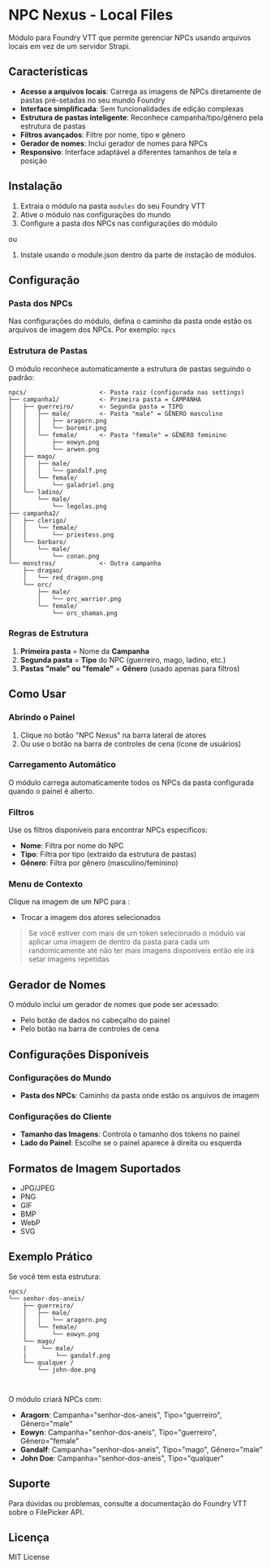 # NPC Nexus - Local Files

Módulo para Foundry VTT que permite gerenciar NPCs usando arquivos locais em vez de um servidor Strapi.

## Características

- **Acesso a arquivos locais**: Carrega as imagens de NPCs diretamente de pastas pré-setadas no seu mundo Foundry
- **Interface simplificada**: Sem funcionalidades de edição complexas
- **Estrutura de pastas inteligente**: Reconhece campanha/tipo/gênero pela estrutura de pastas
- **Filtros avançados**: Filtre por nome, tipo e gênero
- **Gerador de nomes**: Inclui gerador de nomes para NPCs
- **Responsivo**: Interface adaptável a diferentes tamanhos de tela e posição

## Instalação

1. Extraia o módulo na pasta `modules` do seu Foundry VTT
2. Ative o módulo nas configurações do mundo
3. Configure a pasta dos NPCs nas configurações do módulo


ou 

1. Instale usando o module.json dentro da parte de instação de módulos.

## Configuração

### Pasta dos NPCs

Nas configurações do módulo, defina o caminho da pasta onde estão os arquivos de imagem dos NPCs. Por exemplo: `npcs`

### Estrutura de Pastas

O módulo reconhece automaticamente a estrutura de pastas seguindo o padrão:

```
npcs/                    <- Pasta raiz (configurada nas settings)
├── campanha1/           <- Primeira pasta = CAMPANHA
│   ├── guerreiro/       <- Segunda pasta = TIPO
│   │   ├── male/        <- Pasta "male" = GÊNERO masculino
│   │   │   ├── aragorn.png
│   │   │   └── boromir.png
│   │   └── female/      <- Pasta "female" = GÊNERO feminino
│   │       ├── eowyn.png
│   │       └── arwen.png
│   ├── mago/
│   │   ├── male/
│   │   │   └── gandalf.png
│   │   └── female/
│   │       └── galadriel.png
│   └── ladino/
│       └── male/
│           └── legolas.png
├── campanha2/
│   ├── clerigo/
│   │   └── female/
│   │       └── priestess.png
│   └── barbaro/
│       └── male/
│           └── conan.png
└── monstros/            <- Outra campanha
    ├── dragao/
    │   └── red_dragon.png
    └── orc/
        ├── male/
        │   └── orc_warrior.png
        └── female/
            └── orc_shaman.png
```

### Regras de Estrutura

1. **Primeira pasta** = Nome da **Campanha**
2. **Segunda pasta** = **Tipo** do NPC (guerreiro, mago, ladino, etc.)
3. **Pastas "male" ou "female"** = **Gênero** (usado apenas para filtros)



## Como Usar

### Abrindo o Painel

1. Clique no botão "NPC Nexus" na barra lateral de atores
2. Ou use o botão na barra de controles de cena (ícone de usuários)

### Carregamento Automático

O módulo carrega automaticamente todos os NPCs da pasta configurada quando o painel é aberto.


### Filtros

Use os filtros disponíveis para encontrar NPCs específicos:

- **Nome**: Filtra por nome do NPC
- **Tipo**: Filtra por tipo (extraído da estrutura de pastas)
- **Gênero**: Filtra por gênero (masculino/feminino)

### Menu de Contexto

Clique na imagem de um NPC para :
- Trocar a imagem dos atores selecionados

> Se você estiver com mais de um token selecionado o módulo vai aplicar uma imagem  de dentro da pasta para cada um randomicamente até não ter mais imagens disponiveis então ele irá setar imagens repetidas

## Gerador de Nomes

O módulo inclui um gerador de nomes que pode ser acessado:
- Pelo botão de dados no cabeçalho do painel
- Pelo botão na barra de controles de cena

## Configurações Disponíveis

### Configurações do Mundo

- **Pasta dos NPCs**: Caminho da pasta onde estão os arquivos de imagem

### Configurações do Cliente

- **Tamanho das Imagens**: Controla o tamanho dos tokens no painel
- **Lado do Painel**: Escolhe se o painel aparece à direita ou esquerda

## Formatos de Imagem Suportados

- JPG/JPEG
- PNG
- GIF
- BMP
- WebP
- SVG



## Exemplo Prático

Se você tem esta estrutura:
```
npcs/
└── senhor-dos-aneis/
    ├── guerreiro/
    │   ├── male/
    │   │   └── aragorn.png
    │   └── female/
    │       └── eowyn.png
    └── mago/
    |    └── male/
    |        └── gandalf.png
    └── qualquer /
        └── john-doe.png
        
        
```

O módulo criará NPCs com:
- **Aragorn**: Campanha="senhor-dos-aneis", Tipo="guerreiro", Gênero="male"
- **Eowyn**: Campanha="senhor-dos-aneis", Tipo="guerreiro", Gênero="female"  
- **Gandalf**: Campanha="senhor-dos-aneis", Tipo="mago", Gênero="male"
- **John Doe**: Campanha="senhor-dos-aneis", Tipo="qualquer"


## Suporte

Para dúvidas ou problemas, consulte a documentação do Foundry VTT sobre o FilePicker API.

## Licença

MIT License

